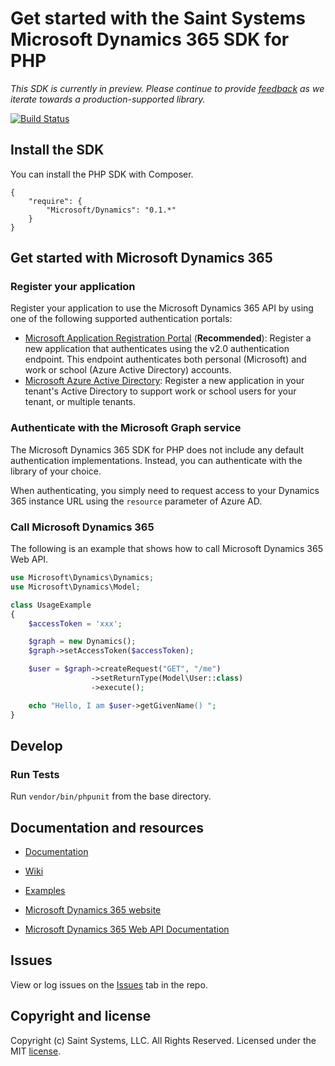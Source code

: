 # Get started with the Saint Systems Microsoft Dynamics 365 SDK for PHP

*This SDK is currently in preview. Please continue to provide [feedback](https://github.com/saintsystems/dynamics-sdk-php/issues/new) as we iterate towards a production-supported library.*

[![Build Status](https://travis-ci.org/saintsystems/dynamics-sdk-php.svg?branch=master)](https://travis-ci.org/saintsystems/dynamics-sdk-php)


## Install the SDK
You can install the PHP SDK with Composer.
```
{
    "require": {
        "Microsoft/Dynamics": "0.1.*"
    }
}
```
## Get started with Microsoft Dynamics 365

### Register your application

Register your application to use the Microsoft Dynamics 365 API by using one of the following
supported authentication portals:

* [Microsoft Application Registration Portal](https://apps.dev.microsoft.com) (**Recommended**):
  Register a new application that authenticates using the v2.0 authentication endpoint. This endpoint authenticates both personal (Microsoft) and work or school (Azure Active Directory) accounts.
* [Microsoft Azure Active Directory](https://manage.windowsazure.com): Register
  a new application in your tenant's Active Directory to support work or school
  users for your tenant, or multiple tenants.

### Authenticate with the Microsoft Graph service

The Microsoft Dynamics 365 SDK for PHP does not include any default authentication implementations.
Instead, you can authenticate with the library of your choice.

When authenticating, you simply need to request access to your Dynamics 365 instance URL using the `resource` parameter of Azure AD.

### Call Microsoft Dynamics 365

The following is an example that shows how to call Microsoft Dynamics 365 Web API.

```php
use Microsoft\Dynamics\Dynamics;
use Microsoft\Dynamics\Model;

class UsageExample
{
    $accessToken = 'xxx';

    $graph = new Dynamics();
    $graph->setAccessToken($accessToken);

    $user = $graph->createRequest("GET", "/me")
                  ->setReturnType(Model\User::class)
                  ->execute();

    echo "Hello, I am $user->getGivenName() ";
}
```

## Develop

### Run Tests

Run ```vendor/bin/phpunit``` from the base directory.


## Documentation and resources

* [Documentation](https://github.com/saintsystems/dynamics-sdk-php/blob/master/docs/index.html)

* [Wiki](https://github.com/saintsystems/dynamics-sdk-php/wiki)

* [Examples](https://github.com/saintsystems/dynamics-sdk-php/wiki/Example-calls)

* [Microsoft Dynamics 365 website](https://www.microsoft.com/en-us/dynamics365)

* [Microsoft Dynamics 365 Web API Documentation](https://msdn.microsoft.com/library/mt593051.aspx#documentation)

## Issues

View or log issues on the [Issues](https://github.com/saintsystems/dynamics-sdk-php/issues) tab in the repo.

## Copyright and license

Copyright (c) Saint Systems, LLC. All Rights Reserved. Licensed under the MIT [license](LICENSE).
